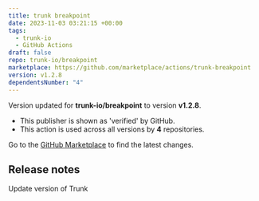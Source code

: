 ```yaml
---
title: trunk breakpoint
date: 2023-11-03 03:21:15 +00:00
tags:
  - trunk-io
  - GitHub Actions
draft: false
repo: trunk-io/breakpoint
marketplace: https://github.com/marketplace/actions/trunk-breakpoint
version: v1.2.8
dependentsNumber: "4"
---
```



Version updated for **trunk-io/breakpoint** to version **v1.2.8**.
- This publisher is shown as 'verified' by GitHub.
- This action is used across all versions by **4** repositories.

Go to the [GitHub Marketplace](https://github.com/marketplace/actions/trunk-breakpoint) to find the latest changes.

## Release notes

Update version of Trunk
